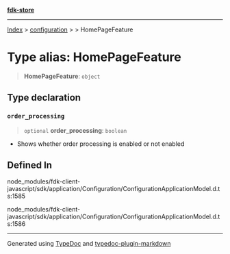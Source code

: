 [**fdk-store**](../../../README.md)
***

[Index](../../../API.md) > [configuration](../../README.md) > [<internal>](../README.md) > HomePageFeature

# Type alias: HomePageFeature

> **HomePageFeature**: `object`

## Type declaration

### `order_processing`

> `optional` **order\_processing**: `boolean`

- Shows whether order processing is
enabled or not enabled

## Defined In

node\_modules/fdk-client-javascript/sdk/application/Configuration/ConfigurationApplicationModel.d.ts:1585

node\_modules/fdk-client-javascript/sdk/application/Configuration/ConfigurationApplicationModel.d.ts:1586

***
Generated using [TypeDoc](https://typedoc.org/) and [typedoc-plugin-markdown](https://www.npmjs.com/package/typedoc-plugin-markdown)
